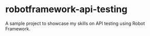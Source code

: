 # robotframework-api-testing
A sample project to showcase my skills on API testing using Robot Framework.
